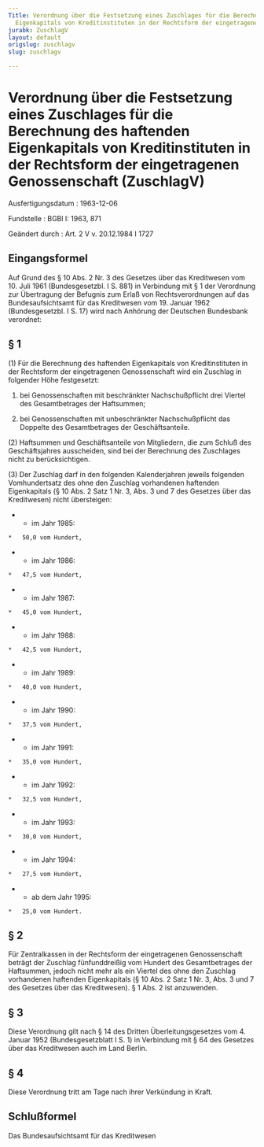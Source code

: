 ```yaml
---
Title: Verordnung über die Festsetzung eines Zuschlages für die Berechnung des haftenden
  Eigenkapitals von Kreditinstituten in der Rechtsform der eingetragenen Genossenschaft
jurabk: ZuschlagV
layout: default
origslug: zuschlagv
slug: zuschlagv

---
```


# Verordnung über die Festsetzung eines Zuschlages für die Berechnung des haftenden Eigenkapitals von Kreditinstituten in der Rechtsform der eingetragenen Genossenschaft (ZuschlagV)

Ausfertigungsdatum
:   1963-12-06

Fundstelle
:   BGBl I: 1963, 871

Geändert durch
:   Art. 2 V v. 20.12.1984 I 1727

## Eingangsformel

Auf Grund des § 10 Abs. 2 Nr. 3 des Gesetzes über das Kreditwesen vom
10\. Juli 1961 (Bundesgesetzbl. I S. 881) in Verbindung mit § 1 der
Verordnung zur Übertragung der Befugnis zum Erlaß von
Rechtsverordnungen auf das Bundesaufsichtsamt für das Kreditwesen vom
19\. Januar 1962 (Bundesgesetzbl. I S. 17) wird nach Anhörung der
Deutschen Bundesbank verordnet:

## § 1

(1) Für die Berechnung des haftenden Eigenkapitals von
Kreditinstituten in der Rechtsform der eingetragenen Genossenschaft
wird ein Zuschlag in folgender Höhe festgesetzt:

1.  bei Genossenschaften mit beschränkter Nachschußpflicht drei Viertel
    des Gesamtbetrages der Haftsummen;


2.  bei Genossenschaften mit unbeschränkter Nachschußpflicht das Doppelte
    des Gesamtbetrages der Geschäftsanteile.




(2) Haftsummen und Geschäftsanteile von Mitgliedern, die zum Schluß
des Geschäftsjahres ausscheiden, sind bei der Berechnung des
Zuschlages nicht zu berücksichtigen.

(3) Der Zuschlag darf in den folgenden Kalenderjahren jeweils
folgenden Vomhundertsatz des ohne den Zuschlag vorhandenen haftenden
Eigenkapitals (§ 10 Abs. 2 Satz 1 Nr. 3, Abs. 3 und 7 des Gesetzes
über das Kreditwesen) nicht übersteigen:

*    *   im Jahr 1985:

    *   50,0 vom Hundert,


*    *   im Jahr 1986:

    *   47,5 vom Hundert,


*    *   im Jahr 1987:

    *   45,0 vom Hundert,


*    *   im Jahr 1988:

    *   42,5 vom Hundert,


*    *   im Jahr 1989:

    *   40,0 vom Hundert,


*    *   im Jahr 1990:

    *   37,5 vom Hundert,


*    *   im Jahr 1991:

    *   35,0 vom Hundert,


*    *   im Jahr 1992:

    *   32,5 vom Hundert,


*    *   im Jahr 1993:

    *   30,0 vom Hundert,


*    *   im Jahr 1994:

    *   27,5 vom Hundert,


*    *   ab dem Jahr 1995:

    *   25,0 vom Hundert.

## § 2

Für Zentralkassen in der Rechtsform der eingetragenen Genossenschaft
beträgt der Zuschlag fünfunddreißig vom Hundert des Gesamtbetrages der
Haftsummen, jedoch nicht mehr als ein Viertel des ohne den Zuschlag
vorhandenen haftenden Eigenkapitals (§ 10 Abs. 2 Satz 1 Nr. 3, Abs. 3
und 7 des Gesetzes über das Kreditwesen). § 1 Abs. 2 ist anzuwenden.

## § 3

Diese Verordnung gilt nach § 14 des Dritten Überleitungsgesetzes vom
4\. Januar 1952 (Bundesgesetzblatt I S. 1) in Verbindung mit § 64 des
Gesetzes über das Kreditwesen auch im Land Berlin.

## § 4

Diese Verordnung tritt am Tage nach ihrer Verkündung in Kraft.

## Schlußformel

Das Bundesaufsichtsamt für das Kreditwesen

